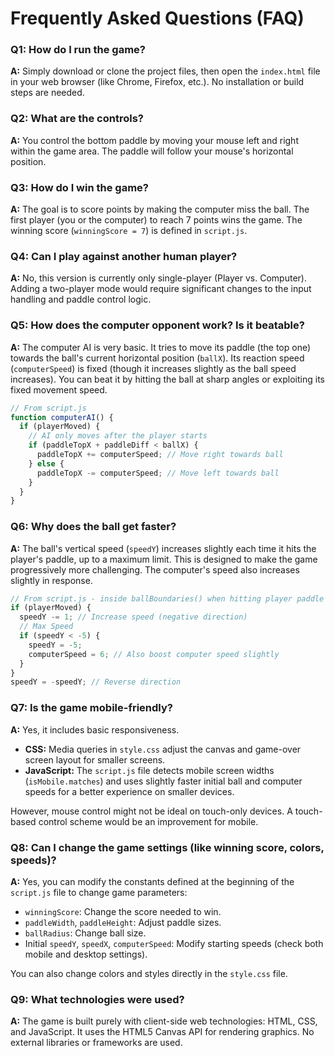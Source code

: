 # Frequently Asked Questions (FAQ)

### Q1: How do I run the game?

**A:** Simply download or clone the project files, then open the `index.html` file in your web browser (like Chrome, Firefox, etc.). No installation or build steps are needed.

### Q2: What are the controls?

**A:** You control the bottom paddle by moving your mouse left and right within the game area. The paddle will follow your mouse's horizontal position.

### Q3: How do I win the game?

**A:** The goal is to score points by making the computer miss the ball. The first player (you or the computer) to reach 7 points wins the game. The winning score (`winningScore = 7`) is defined in `script.js`.

### Q4: Can I play against another human player?

**A:** No, this version is currently only single-player (Player vs. Computer). Adding a two-player mode would require significant changes to the input handling and paddle control logic.

### Q5: How does the computer opponent work? Is it beatable?

**A:** The computer AI is very basic. It tries to move its paddle (the top one) towards the ball's current horizontal position (`ballX`). Its reaction speed (`computerSpeed`) is fixed (though it increases slightly as the ball speed increases). You can beat it by hitting the ball at sharp angles or exploiting its fixed movement speed.

```javascript
// From script.js
function computerAI() {
  if (playerMoved) {
    // AI only moves after the player starts
    if (paddleTopX + paddleDiff < ballX) {
      paddleTopX += computerSpeed; // Move right towards ball
    } else {
      paddleTopX -= computerSpeed; // Move left towards ball
    }
  }
}
```

### Q6: Why does the ball get faster?

**A:** The ball's vertical speed (`speedY`) increases slightly each time it hits the player's paddle, up to a maximum limit. This is designed to make the game progressively more challenging. The computer's speed also increases slightly in response.

```javascript
// From script.js - inside ballBoundaries() when hitting player paddle
if (playerMoved) {
  speedY -= 1; // Increase speed (negative direction)
  // Max Speed
  if (speedY < -5) {
    speedY = -5;
    computerSpeed = 6; // Also boost computer speed slightly
  }
}
speedY = -speedY; // Reverse direction
```

### Q7: Is the game mobile-friendly?

**A:** Yes, it includes basic responsiveness.

- **CSS:** Media queries in `style.css` adjust the canvas and game-over screen layout for smaller screens.
- **JavaScript:** The `script.js` file detects mobile screen widths (`isMobile.matches`) and uses slightly faster initial ball and computer speeds for a better experience on smaller devices.

However, mouse control might not be ideal on touch-only devices. A touch-based control scheme would be an improvement for mobile.

### Q8: Can I change the game settings (like winning score, colors, speeds)?

**A:** Yes, you can modify the constants defined at the beginning of the `script.js` file to change game parameters:

- `winningScore`: Change the score needed to win.
- `paddleWidth`, `paddleHeight`: Adjust paddle sizes.
- `ballRadius`: Change ball size.
- Initial `speedY`, `speedX`, `computerSpeed`: Modify starting speeds (check both mobile and desktop settings).

You can also change colors and styles directly in the `style.css` file.

### Q9: What technologies were used?

**A:** The game is built purely with client-side web technologies: HTML, CSS, and JavaScript. It uses the HTML5 Canvas API for rendering graphics. No external libraries or frameworks are used.
